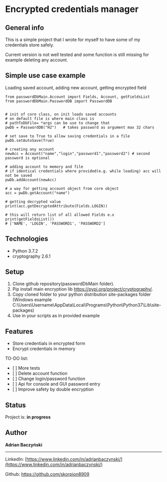Encrypted credentials manager
=============================


<span id="anchor"></span>General info
-------------------------------------

This is a simple project that I wrote for myself to have some of my credentials store safely.

Current version is not well tested and some function is still missing for example deleting any account.


<span id="anchor"></span>Simple use case example
---------------------------------------------

Loading saved account, adding new account, getting encrypted field
```
from passwordDbMain.Account import Fields, Account, getFieldsList
from passwordDbMain.PasswordDB import PasswordDB


# init of core class, on init loads saved accounts
# on default file is where main class is
# pathToDbFile= *args can be use to change that
pwDb = PasswordDB("H2")   # takes password as argument max 32 chars

# set save to True to allow saving credentials in a file
pwDb.setAutoSave(True)

# creating any account
newAcc = Account("name","login","password1","password2") # second password is optional

# adding account to memory and file
# if identical credentials where provided(e.g. while loading) acc will not be saved
pwDb.addAccount(newAcc)

# a way for getting account object from core object
acc = pwDb.getAccount("name")

# getting decrypted value
print(acc.getDecryptedAttribute(Fields.LOGIN))

# this will return list of all allowed Fields e.x
print(getFieldsList())
# ['NAME', 'LOGIN', 'PASSWORD1', 'PASSWORD2']
```

<span id="anchor-1"></span>Technologies
---------------------------------------

-    Python 3.7.2
-    cryptography 2.6.1

<span id="anchor-2"></span>Setup
--------------------------------

1.   Clone github repository(passwordDbMain folder).
2.   Pip install main encryption lib <https://pypi.org/project/cryptography/>.
3.   Copy cloned folder to your python distribution site-packages folder (Windows example C:\Users\Username\AppData\Local\Programs\Python\Python37\Lib\site-packages)
4.   Use in your scripts as in provided example

<span id="anchor-3"></span>Features
-----------------------------------

-    Store credentials in encrypted form
-    Encrypt credentials in memory

TO-DO list:

-    [ ] More tests
-    [ ] Delete account function
-    [ ] Change login/password function
-    [ ] Api for console and GUI password entry
-    [ ] Improve safety by double encryption

<span id="anchor-4"></span>Status
---------------------------------

Project is: **in progress**

Author
------

**Adrian Baczyński**

********

LinkedIn: [https://www.linkedin.com/in/adrianbaczynski/](https://www.linkedin.com/in/adrianbaczynski/)

Github: <https://github.com/skorpion8909>